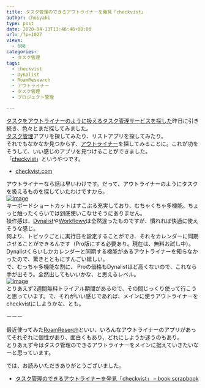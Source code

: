 ```yaml
---
title: タスク管理のできるアウトライナーを発見「checkvist」
author: choiyaki
type: post
date: 2020-04-13T13:48:48+00:00
url: /?p=1027
views:
  - 686
categories:
  - タスク管理
tags:
  - checkvist
  - Dynalist
  - RoamResearch
  - アウトライナー
  - タスク管理
  - プロジェクト管理

---
```

[タスクをアウトライナーのように扱えるタスク管理サービスを探した][1]昨日に引き続き、色々とまだ探してみました。  
[タスク管理][2]アプリを探してみたり、リストアプリを探してみたり。  
それでもなかなか見つからず、[アウトライナー][3]を探してみることに。これが功をそうして、いい感じのアプリを見つけることができました。  
「[checkvist][4]」というやつです。

  * [checkvist.com][5]

アウトライナーなら話は早いわけです。だって、アウトライナーのようにタスクを扱えるものを探していたわけですから。  
[![Image][6]][7]  
キーボードショートカットはすこぶる充実しており、むちゃくちゃ多機能。ちょっと触ったくらいでは到底使いこなせそうにありません。  
操作感は、[Dynalist][8]や[Workflowy][9]は全然違ったものですが、慣れれば快適に使えそうな感じ。  
何より、トピックごとに実行日を設定することができ、それをカレンダーに同期させることができるんです（Pro版にする必要あり。現在は、無料お試し中）。  
Dynalistくらいしかカレンダーと同期する機能があるアウトライナーを知らなかったので、驚きとともにすんごい嬉しい。  
で、むっちゃ多機能な割に、 Proの価格もDynalistほど高くないので、これなら手が出そう。全然出してもいいかな、と思えるレベル。  
[![Image][10]][11]  
とりあえず2週間無料トライアル期間があるので、その間じっくり使って行こうと思っています。で、それがいい感じであれば、メインに使うアウトライナーをcheckvistにしようかな、とも。

ーーー

最近使ってみた[RoamReserch][12]といい、いろんなアウトライナーのアプリがあってそれぞれに個性があり、面白くもあり、どれにしようか迷うのもあり。  
とりあえず今はタスク管理のできるアウトライナーをメインに据えていきたいなーと思っています。

では、お読みいただきありがとうございました。

  * [タスク管理のできるアウトライナーを発見「checkvist」 &#8211; book scrapbook][13]

 [1]: https://scrapbox.io/choiyaki-hondana/%E3%82%BF%E3%82%B9%E3%82%AF%E3%82%92%E3%82%A2%E3%82%A6%E3%83%88%E3%83%A9%E3%82%A4%E3%83%8A%E3%83%BC%E3%81%AE%E3%82%88%E3%81%86%E3%81%AB%E6%89%B1%E3%81%88%E3%82%8B%E3%82%BF%E3%82%B9%E3%82%AF%E7%AE%A1%E7%90%86%E3%82%B5%E3%83%BC%E3%83%93%E3%82%B9%E3%82%92%E6%8E%A2%E3%81%97%E3%81%9F
 [2]: https://scrapbox.io/choiyaki-hondana/%E3%82%BF%E3%82%B9%E3%82%AF%E7%AE%A1%E7%90%86
 [3]: https://scrapbox.io/choiyaki-hondana/%E3%82%A2%E3%82%A6%E3%83%88%E3%83%A9%E3%82%A4%E3%83%8A%E3%83%BC
 [4]: https://scrapbox.io/choiyaki-hondana/checkvist
 [5]: https://checkvist.com/
 [6]: https://gyazo.com/0618c16454f18146fde9530617305a00/thumb/1000
 [7]: https://gyazo.com/0618c16454f18146fde9530617305a00
 [8]: https://scrapbox.io/choiyaki-hondana/Dynalist
 [9]: https://scrapbox.io/choiyaki-hondana/Workflowy
 [10]: https://gyazo.com/d917f3fea824c308307d5834744fa199/thumb/1000
 [11]: https://gyazo.com/d917f3fea824c308307d5834744fa199
 [12]: https://scrapbox.io/choiyaki-hondana/RoamReserch
 [13]: https://scrapbox.io/choiyaki-hondana/%E3%82%BF%E3%82%B9%E3%82%AF%E7%AE%A1%E7%90%86%E3%81%AE%E3%81%A7%E3%81%8D%E3%82%8B%E3%82%A2%E3%82%A6%E3%83%88%E3%83%A9%E3%82%A4%E3%83%8A%E3%83%BC%E3%82%92%E7%99%BA%E8%A6%8B%E3%80%8Ccheckvist%E3%80%8D